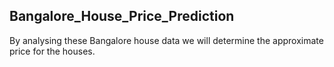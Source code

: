 ## Bangalore_House_Price_Prediction

By analysing these Bangalore house data we will determine the approximate price for the houses.
